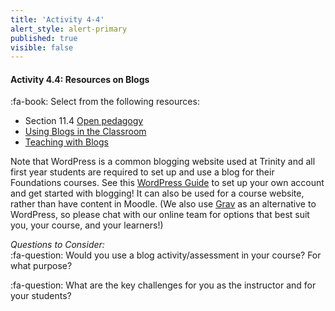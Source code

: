 ```yaml
---
title: 'Activity 4-4'
alert_style: alert-primary
published: true
visible: false
---
```


#### Activity 4.4: Resources on Blogs
:fa-book: Select from the following resources:

- Section 11.4 [Open pedagogy](https://pressbooks.bccampus.ca/teachinginadigitalagev2/chapter/11-4-open-pedagogy/)
- [Using Blogs in the Classroom](https://lsa.umich.edu/sweetland/instructors/teaching-resources/using-blogs-in-the-classroom.html)
- [Teaching with Blogs](https://cft.vanderbilt.edu/guides-sub-pages/teaching-with-blogs/)

Note that WordPress is a common blogging website used at Trinity and all first year students are required to set up and use a blog for their Foundations courses. See this [WordPress Guide](http://create.twu.ca/help/wordpress/basics/wordpress-guide) to set up your own account and get started with blogging!  It can also be used for a course website, rather than have content in Moodle. (We also use [Grav](https://getgrav.org/) as an alternative to WordPress, so please chat with our online team for options that best suit you, your course, and your learners!)

*Questions to Consider:*  
:fa-question: Would you use a blog activity/assessment in your course?  For what purpose?

:fa-question: What are the key challenges for you as the instructor and for your students?

